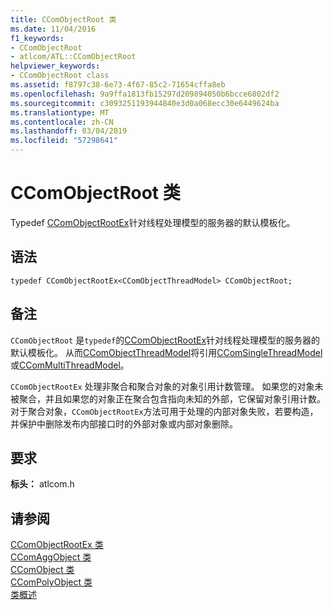 ```yaml
---
title: CComObjectRoot 类
ms.date: 11/04/2016
f1_keywords:
- CComObjectRoot
- atlcom/ATL::CComObjectRoot
helpviewer_keywords:
- CComObjectRoot class
ms.assetid: f8797c38-6e73-4f67-85c2-71654cffa8eb
ms.openlocfilehash: 9a9ffa1813fb15297d209894050b6bcce6802df2
ms.sourcegitcommit: c3093251193944840e3d0a068ecc30e6449624ba
ms.translationtype: MT
ms.contentlocale: zh-CN
ms.lasthandoff: 03/04/2019
ms.locfileid: "57298641"
---
```

# <a name="ccomobjectroot-class"></a>CComObjectRoot 类

Typedef [CComObjectRootEx](../../atl/reference/ccomobjectrootex-class.md)针对线程处理模型的服务器的默认模板化。

## <a name="syntax"></a>语法

```
typedef CComObjectRootEx<CComObjectThreadModel> CComObjectRoot;
```

## <a name="remarks"></a>备注

`CComObjectRoot` 是`typedef`的[CComObjectRootEx](../../atl/reference/ccomobjectrootex-class.md)针对线程处理模型的服务器的默认模板化。 从而[CComObjectThreadModel](atl-typedefs.md#ccomobjectthreadmodel)将引用[CComSingleThreadModel](../../atl/reference/ccomsinglethreadmodel-class.md)或[CComMultiThreadModel](../../atl/reference/ccommultithreadmodel-class.md)。

`CComObjectRootEx` 处理非聚合和聚合对象的对象引用计数管理。 如果您的对象未被聚合，并且如果您的对象正在聚合包含指向未知的外部，它保留对象引用计数。 对于聚合对象，`CComObjectRootEx`方法可用于处理的内部对象失败，若要构造，并保护中删除发布内部接口时的外部对象或内部对象删除。

## <a name="requirements"></a>要求

**标头：** atlcom.h

## <a name="see-also"></a>请参阅

[CComObjectRootEx 类](../../atl/reference/ccomobjectrootex-class.md)<br/>
[CComAggObject 类](../../atl/reference/ccomaggobject-class.md)<br/>
[CComObject 类](../../atl/reference/ccomobject-class.md)<br/>
[CComPolyObject 类](../../atl/reference/ccompolyobject-class.md)<br/>
[类概述](../../atl/atl-class-overview.md)
